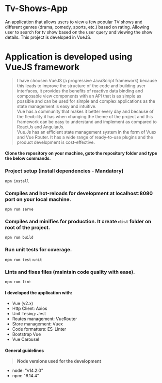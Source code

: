 # Tv-Shows-App
An application that allows users to view a few popular TV shows and different genres (drama, comedy, sports, etc.) based on rating. Allowing user to search for tv show based on the user query and viewing the show details. This project is developed in VueJS.

# Application is developed using VueJS framework
> I have choosen VueJS (a progressive JavaScript framework) because this leads to improve the structure of the code and building user interfaces, it provides the benefits of reactive data binding and composable view components with an API that is as simple as possible and can be used for simple and complex applications as the state management is easy and intuitive. <br>
> Vue has a community that makes it better every day and because of the flexibility it has when changing the theme of the project and this framework can be easy to understand and implement as compared to ReactJs and AngularJs. <br>
> Vue.Js has an efficient state management system in the form of Vuex and Vue Router. It has a wide range of ready-to-use plugins and the product development is cost-effective.

#### Clone the repository on your machine, goto the repository folder and type the below commands.

### Project setup (install dependencies - Mandatory)
```
npm install
```

### Compiles and hot-reloads for development at localhost:8080 port on your local machine.
```
npm run serve
```

### Compiles and minifies for production. It create `dist` folder on root of the project.
```
npm run build
```

### Run unit tests for coverage.
```
npm run test:unit
```

### Lints and fixes files (maintain code quality with ease).
```
npm run lint
```

#### I developed the application with:

- Vue (v2.x)
- Http Client: Axios
- Unit Tesing: Jest
- Routes management: VueRouter
- Store management: Vuex
- Code formatters: ES-Linter
- Bootstrap Vue
- Vue Carousel

#### General guidelines
> <strong>Node versions used for the development</strong>
- node: "v14.2.0"
- npm: "6.14.4"
